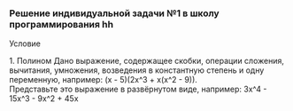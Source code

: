 <html>
<h3>Решение индивидуальной задачи №1 в школу программирования hh</h3>
<p>Условие</p>
<quote>
1. Полином
Дано выражение, содержащее скобки, операции сложения, вычитания, умножения, возведения в константную степень и одну переменную, например: (x - 5)(2x^3 + x(x^2 - 9)).
<br>
Представьте это выражение в развёрнутом виде, например: 3x^4 - 15x^3 - 9x^2 + 45x
</quote>
</html>
